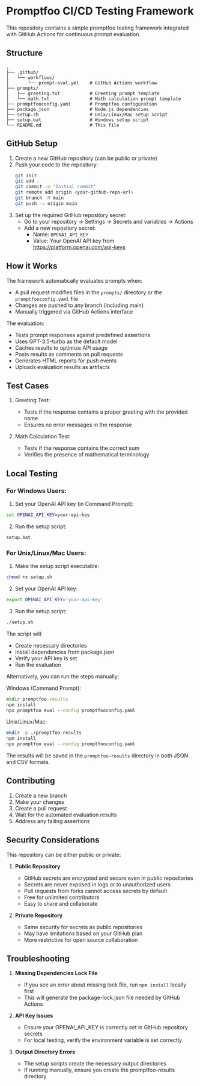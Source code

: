 # Promptfoo CI/CD Testing Framework

This repository contains a simple promptfoo testing framework integrated with GitHub Actions for continuous prompt evaluation.

## Structure

```
.
├── .github/
│   └── workflows/
│       └── prompt-eval.yml    # GitHub Actions workflow
├── prompts/
│   ├── greeting.txt           # Greeting prompt template
│   └── math.txt               # Math calculation prompt template
├── promptfooconfig.yaml       # Promptfoo configuration
├── package.json               # Node.js dependencies
├── setup.sh                   # Unix/Linux/Mac setup script
├── setup.bat                  # Windows setup script
└── README.md                  # This file
```

## GitHub Setup

1. Create a new GitHub repository (can be public or private)
2. Push your code to the repository:
   ```bash
   git init
   git add .
   git commit -m "Initial commit"
   git remote add origin <your-github-repo-url>
   git branch -M main
   git push -u origin main
   ```
3. Set up the required GitHub repository secret:
   - Go to your repository → Settings → Secrets and variables → Actions
   - Add a new repository secret:
     - Name: `OPENAI_API_KEY`
     - Value: Your OpenAI API key from https://platform.openai.com/api-keys

## How it Works

The framework automatically evaluates prompts when:
- A pull request modifies files in the `prompts/` directory or the `promptfooconfig.yaml` file
- Changes are pushed to any branch (including main)
- Manually triggered via GitHub Actions interface

The evaluation:
- Tests prompt responses against predefined assertions
- Uses GPT-3.5-turbo as the default model
- Caches results to optimize API usage
- Posts results as comments on pull requests
- Generates HTML reports for push events
- Uploads evaluation results as artifacts

## Test Cases

1. Greeting Test:
   - Tests if the response contains a proper greeting with the provided name
   - Ensures no error messages in the response

2. Math Calculation Test:
   - Tests if the response contains the correct sum
   - Verifies the presence of mathematical terminology

## Local Testing

### For Windows Users:

1. Set your OpenAI API key (in Command Prompt):
```cmd
set OPENAI_API_KEY=your-api-key
```

2. Run the setup script:
```cmd
setup.bat
```

### For Unix/Linux/Mac Users:

1. Make the setup script executable:
```bash
chmod +x setup.sh
```

2. Set your OpenAI API key:
```bash
export OPENAI_API_KEY='your-api-key'
```

3. Run the setup script:
```bash
./setup.sh
```

The script will:
- Create necessary directories
- Install dependencies from package.json
- Verify your API key is set
- Run the evaluation

Alternatively, you can run the steps manually:

Windows (Command Prompt):
```cmd
mkdir promptfoo-results
npm install
npx promptfoo eval --config promptfooconfig.yaml
```

Unix/Linux/Mac:
```bash
mkdir -p ./promptfoo-results
npm install
npx promptfoo eval --config promptfooconfig.yaml
```

The results will be saved in the `promptfoo-results` directory in both JSON and CSV formats.

## Contributing

1. Create a new branch
2. Make your changes
3. Create a pull request
4. Wait for the automated evaluation results
5. Address any failing assertions

## Security Considerations

This repository can be either public or private:

1. **Public Repository**
   - GitHub secrets are encrypted and secure even in public repositories
   - Secrets are never exposed in logs or to unauthorized users
   - Pull requests from forks cannot access secrets by default
   - Free for unlimited contributors
   - Easy to share and collaborate

2. **Private Repository**
   - Same security for secrets as public repositories
   - May have limitations based on your GitHub plan
   - More restrictive for open source collaboration

## Troubleshooting

1. **Missing Dependencies Lock File**
   - If you see an error about missing lock file, run `npm install` locally first
   - This will generate the package-lock.json file needed by GitHub Actions

2. **API Key Issues**
   - Ensure your OPENAI_API_KEY is correctly set in GitHub repository secrets
   - For local testing, verify the environment variable is set correctly

3. **Output Directory Errors**
   - The setup scripts create the necessary output directories
   - If running manually, ensure you create the promptfoo-results directory 